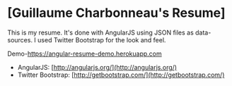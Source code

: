 # [Guillaume Charbonneau's Resume]

This is my resume. It's done with AngularJS using JSON files as data-sources. 
I used Twitter Bootstrap for the look and feel.

Demo-https://angular-resume-demo.herokuapp.com

* AngularJS: [http://angularjs.org/](http://angularjs.org/)
* Twitter Bootstrap: [http://getbootstrap.com/](http://getbootstrap.com/)
